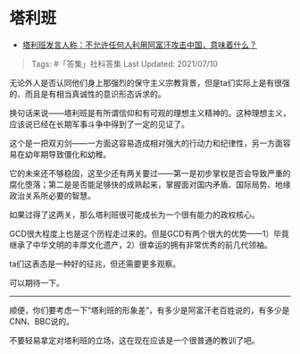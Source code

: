 # 塔利班

- [塔利班发言人称：不允许任何人利用阿富汗攻击中国，意味着什么？](https://www.zhihu.com/question/471209373/answer/1989077174)

>Tags: #「答集」社科答集
>Last Updated: 2021/07/10

无论外人是否认同他们身上那强烈的保守主义宗教背景，但是ta们实际上是有很强的、而且是有相当真诚性的意识形态诉求的。

换句话来说——塔利班是有所谓信仰和有可观的理想主义精神的。这种理想主义，应该说已经在长期军事斗争中得到了一定的见证了。

这个是一把双刃剑——一方面这容易造成相对强大的行动力和纪律性，另一方面容易在幼年期导致僵化和幼稚。

它的未来还不够稳固，这至少还有两关要过——第一是初步掌权是否会导致严重的腐化堕落；第二是是否能足够快的成熟起来，掌握面对国内矛盾、国际局势、地缘政治关系所必要的智慧。

如果过得了这两关，那么塔利班很可能成长为一个很有能力的政权核心。

GCD很大程度上也是这个历程走过来的。但是GCD有两个很大的优势——1）毕竟继承了中华文明的丰厚文化遗产，2）很幸运的拥有非常优秀的前几代领袖。

  

ta们这表态是一种好的征兆，但还需要更多观察。

可以期待一下。

---

顺便，你们要考虑一下“塔利班的形象差”，有多少是阿富汗老百姓说的，有多少是CNN、BBC说的。

不要轻易拿定对塔利班的立场，这在现在应该是一个很普通的教训了吧。

